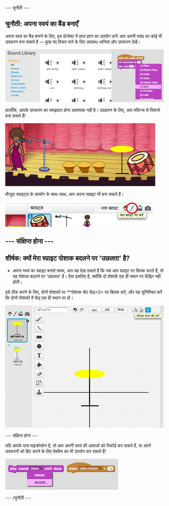 \--- चुनौती \---

## चुनौती: अपना स्वयं का बैंड बनाएँ

अपना स्वयं का बैंड बनाने के लिए, इस प्रोजेक्ट में प्राप्त ज्ञान का उपयोग करें! आप अपनी पसंद का कोई भी उपकरण बना सकते हैं — कुछ नए विचार पाने के लिए उपलब्ध ध्वनियां और उपकरण देखें।

![स्क्रीनशॉट](images/band-ideas.png)

हालाँकि, आपके उपकरण का समझदार होना आवश्यक नहीं है। उदाहरण के लिए, आप मफिन्स से पियानो बना सकते हैं!

![स्क्रीनशॉट](images/band-piano.png)

मौजूदा स्प्राइट्स के उपयोग के साथ-साथ, आप अपना स्प्राइट भी बना सकते हैं।

![स्क्रीनशॉट](images/band-draw.png)

## \--- संक्षिप्त होना \---

## शीर्षक: क्यों मेरा स्प्राइट पोशाक बदलने पर 'उछलता' है?

+ अपना स्वयं का स्प्राइट बनाते समय, आप यह देख सकते हैं कि जब आप स्प्राइट पर क्लिक करते हैं, तो यह पोशाक बदलने पर 'उछलता' है। ऐसा इसलिए है, क्योंकि दो पोशाकें एक ही स्थान पर केंद्रित नहीं होती।

इसे ठीक करने के लिए, दोनों पोशाकों पर **पोशाक सेट केंद्र<0> पर क्लिक करें, और यह सुनिश्चित करें कि दोनों पोशाकों में केंद्र एक ही स्थान पर हो।</p> 

![स्क्रीनशॉट](images/band-center.png)

\--- संक्षिप्त होना \---

यदि आपके पास माइक्रोफोन है, तो आप अपनी स्वयं की आवाज़ो को रिकॉर्ड कर सकते हैं, या अपने उपकरणों को हिट करने के लिए वेबकैम का भी उपयोग कर सकते हैं!

![स्क्रीनशॉट](images/band-io.png)

\--- /चुनौती \---
